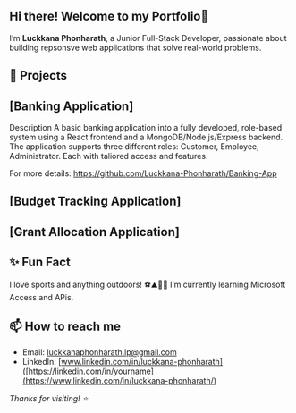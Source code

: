 ## Hi there! Welcome to my Portfolio👋 ##
I’m **Luckkana Phonharath**, a Junior Full-Stack Developer, passionate about building repsonsve web applications that solve real-world problems. 

## 🚀 Projects ##
## [Banking Application]

Description
 A basic banking application into a fully developed, role-based system using a React frontend and a MongoDB/Node.js/Express backend. The application supports three different roles: Customer, Employee, Administrator. Each with taliored access and features.

For more details: https://github.com/Luckkana-Phonharath/Banking-App

 ## [Budget Tracking Application]


 ## [Grant Allocation Application]
 
## ✨ Fun Fact ##
I love sports and anything outdoors! ⚽⛰️🚴🎾
I’m currently learning Microsoft Access and APis.  

## 📫 How to reach me ##
- Email: [luckkanaphonharath.lp@gmail.com](mailto:luckkanaphonharath.lp@gmail.com)
- LinkedIn: [www.linkedin.com/in/luckkana-phonharath]([https://linkedin.com/in/yourname](https://www.linkedin.com/in/luckkana-phonharath/)


_Thanks for visiting! ⭐️_
